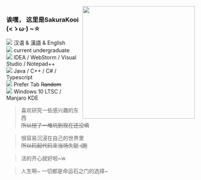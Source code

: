 <img align="right" src="https://cdn.jsdelivr.net/gh/SakuraKoi/SakuraKoi/koishi_83779372.jpg" width='300px'>

### 诶嘿， 这里是SakuraKooi (<ゝω·) ~☆

<img src="https://cdn.jsdelivr.net/gh/primer/octicons/icons/globe-24.svg"> 汉语 & 漢語 & English\
<img src="https://cdn.jsdelivr.net/gh/primer/octicons/icons/mortar-board-24.svg"> current undergraduate\
<img src="https://cdn.jsdelivr.net/gh/primer/octicons/icons/rocket-24.svg"> IDEA / WebStorm / Visual Studio / Notepad++\
<img src="https://cdn.jsdelivr.net/gh/primer/octicons/icons/code-24.svg"> Java / C++ / C# / Typescript\
<img src="https://cdn.jsdelivr.net/gh/primer/octicons/icons/quote-24.svg"> Prefer Tab <s>Random</s>\
<img src="https://cdn.jsdelivr.net/gh/primer/octicons/icons/device-desktop-24.svg"> Windows 10 LTSC / Manjaro KDE

> 喜欢研究一些感兴趣的东西\
> <s>所以挖了一堆坑到现在还没填</s>

> 很容易沉浸在自己的世界里\
> <s>所以码起代码来当场失联 (跑</s>

> 活的开心就好啦~w

> 人生啊~ 一切都是命运石之门的选择~
